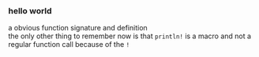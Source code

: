 
### hello world

a obvious function signature and definition<br>
the only other thing to remember now is that `println!` is a macro and not a regular function call because of the `!`